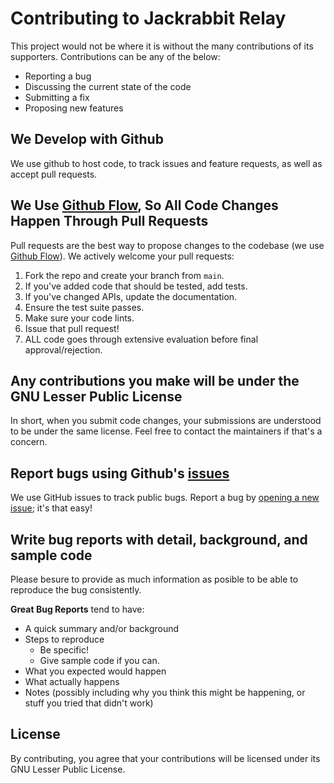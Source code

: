 # Contributing to Jackrabbit Relay

This project would not be where it is without the many contributions of its supporters. Contributions can be any of the below:

- Reporting a bug
- Discussing the current state of the code
- Submitting a fix
- Proposing new features

## We Develop with Github

We use github to host code, to track issues and feature requests, as well as accept pull requests.

## We Use [Github Flow](https://guides.github.com/introduction/flow/index.html), So All Code Changes Happen Through Pull Requests

Pull requests are the best way to propose changes to the codebase (we use [Github Flow](https://guides.github.com/introduction/flow/index.html)). We actively welcome your pull requests:

1. Fork the repo and create your branch from `main`.
2. If you've added code that should be tested, add tests.
3. If you've changed APIs, update the documentation.
4. Ensure the test suite passes.
5. Make sure your code lints.
6. Issue that pull request!
7. ALL code goes through extensive evaluation before final approval/rejection.

## Any contributions you make will be under the GNU Lesser Public License

In short, when you submit code changes, your submissions are understood to be under the same license. Feel free to contact the maintainers if that's a concern.

## Report bugs using Github's [issues](https://github.com/rapmd73/JackrabbitRelay/issues)

We use GitHub issues to track public bugs. Report a bug by [opening a new issue](); it's that easy!

## Write bug reports with detail, background, and sample code

Please besure to provide as much information as posible to be able to reproduce the bug consistently.

**Great Bug Reports** tend to have:

- A quick summary and/or background
- Steps to reproduce
  - Be specific!
  - Give sample code if you can. 
- What you expected would happen
- What actually happens
- Notes (possibly including why you think this might be happening, or stuff you tried that didn't work)

## License

By contributing, you agree that your contributions will be licensed under its GNU Lesser Public License.
